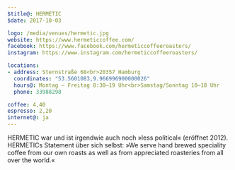 ```yaml
---
$title@: HERMETIC
$date: 2017-10-03

logo: /media/venues/hermetic.jpg
website: https://www.hermeticcoffee.com/
facebook: https://www.facebook.com/hermeticcoffeeroasters/
instagram: https://www.instagram.com/hermeticcoffeeroasters/

locations:
- address: Sternstraße 68<br>20357 Hamburg
  coordinates: "53.5601083,9.966996900000026"
  hours@: Montag – Freitag 8:30–19 Uhr<br>Samstag/Sonntag 10–18 Uhr
  phone: 33988298

coffee: 4,40
espresso: 2,20
internet@: ja
---
```


HERMETIC war und ist irgendwie auch noch »less political« (eröffnet 2012). HERMETICs Statement über sich selbst: »We serve hand brewed speciality coffee from our own roasts as well as from appreciated roasteries from all over the world.«